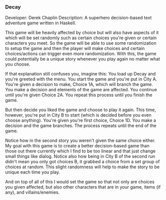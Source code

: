 ### Decay
Developer: Derek Chaplin
Description: A superhero decision-based text adventure game written in Haskell.

This game will be heavily affected by choice but will also have aspects of it which will be set randomly such as certain choices you're given or certain characters you meet. So the game will be able to use some randomization to setup the game and then the player will make choices and certain choices/actions can trigger even more randomization. With this, the game could potentially be a unique story whenever you play again no matter what you choose.

If that explanation still confuses you, imagine this:
You load up Decay and you're greeted with the menu.
You start the game and you're put in City A.
You're given a decision to make, Choice 1A, which will branch the game.
You make a decision and elements of the game are affected.
You continue until you're given Choice 2A.
You repeat this process until you finish the game.

But then decide you liked the game and choose to play it again.
This time, however, you're put in City B to start (which is decided before you even choose anything).
You're given you're first choice, Choice 1D.
You make a decision and the game branches.
The process repeats until the end of the game.

Notice how in the second story you weren't given the same choice either. My goal with this game is to create a better decision-based game than those out there currently which I find to be too linear and that just change small things like dialog. Notice also how being in City B of the second run didn't mean you only got choices B, it grabbed a choice from a set group of choices at random. This slight randomness will help to make the story to be unique each time you play. 

And on top of all of this I would set the game so that not only are choices you given affected, but also other characters that are in your game, items (if any), and villains/enemies.